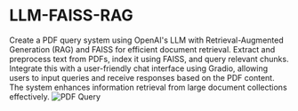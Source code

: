 # LLM-FAISS-RAG
Create a PDF query system using OpenAI's LLM with Retrieval-Augmented Generation (RAG) and FAISS for efficient document retrieval. Extract and preprocess text from PDFs, index it using FAISS, and query relevant chunks. Integrate this with a user-friendly chat interface using Gradio, allowing users to input queries and receive responses based on the PDF content. The system enhances information retrieval from large document collections effectively.
![PDF Query](https://github.com/user-attachments/assets/96443710-b889-44e3-975f-6d6d6e7a7163)
